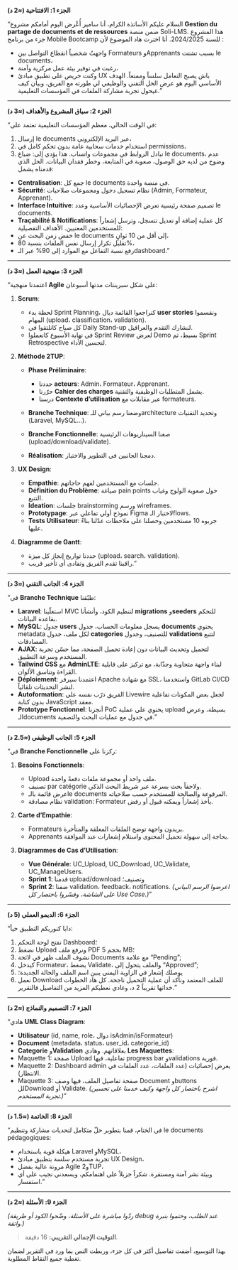 **الجزء 1: الافتتاحية (≈2 د)**

“السلام عليكم الأساتذة الكرام، أنا سامير أُعْرض اليوم أمامكم مشروع **Gestion du partage de documents et de ressources** ضمن منصة Soli-LMS. هذا المشروع جزء من برنامج Mobile Bootcamp للسنة 2024/2025.
أنا اخترت هاد الموضوع لأن :

* واجهتُ شخصياً انقطاع التواصل بين Formateurs وApprenants بسبب تشتت le documents،
* رغبت في توفير بيئة عمل مركزية وآمنة،
* وكنت حريص على تطبيق مبادئ UX باش يصبح التعامل سلساً وممتعاً.
  الهدف الأساسي اليوم هو عرض الحل التقني والوظيفي لي طورته مع الفريق، وبيان كيف غيحول تجربة مشاركة الملفات في المؤسسات التعليمية.”

---

**الجزء 2: سياق المشروع والأهداف (≈3 د)**

“في الوقت الحالي، معظم المؤسسات التعليمية تعتمد على:

1. إرسال le documents عبر البريد الإلكتروني،
2. استخدام خدمات سحابية عامة بدون تحكم كامل في permissions،
3. تبادل الروابط في مجموعات واتساب.
   هذا يؤدي إلى: ضياع le documents، عدم وضوح من لديه حق الوصول، صعوبة في المتابعة، وخطر فقدان البيانات.
   الحل الذي قدمناه يشمل:

* **Centralisation**: جمع كل le documents في منصة واحدة.
* **Sécurité**: نظام تسجيل دخول ومجموعات صلاحيات (Admin, Formateur, Apprenant).
* **Interface Intuitive**: تصميم صفحة رئيسية تعرض الإحصائيات الأساسية وعدد le documents.
* **Traçabilité & Notifications**: كل عملية إضافة أو تعديل تتسجل، وترسل إشعاراً للمستخدمين المعنيين.
  الأهداف التفصيلية:
* خفض زمن البحث عن le documents إلى أقل من 10 ثوانٍ،
* تقليل تكرار إرسال نفس الملفات بنسبة 80%،
* رفع نسبة التفاعل مع الموارد إلى 90% عبر الـdashboard.”

---

**الجزء 3: منهجية العمل (≈3 د)**

“اعتمدنا منهجية **Agile** على شكل سبرينتات مدتها أسبوعان:

1. **Scrum**:

   * لحظة بدء Sprint Planning، كنراجعوا القائمة ديال **user stories** ونقسموا المهام (upload، classification، validation).
   * كل صباح كانلتقوا في Daily Stand-up لنشارك التقدم والعراقيل.
   * في نهاية الأسبوع كانعملوا Sprint Review لعرض Demo بسيط، ثم Sprint Retrospective لتحسين الأداء.
2. **Méthode 2TUP**:

   * **Phase Préliminaire**:

     * حددنا **acteurs**: Admin، Formateur، Apprenant.
     * حرّرنا **Cahier des charges** يشمل المتطلبات الوظيفية والتقنية.
     * درسنا **Contexte d’utilisation** عبر مقابلات مع formateurs.
   * **Branche Technique**: وضعنا رسم بياني للـarchitecture وتحديد التقنيات (Laravel, MySQL…).
   * **Branche Fonctionnelle**: صغنا السيناريوهات الرئيسية (upload/download/validate).
   * **Réalisation**: دمجنا الجانبين في التطوير والاختبار.
3. **UX Design**:

   * **Empathie**: جلسات مع المستخدمين لفهم حاجاتهم.
   * **Définition du Problème**: صياغة pain points حول صعوبة الولوج وغياب التتبع.
   * **Ideation**: جلسات brainstorming ورسم wireframes.
   * **Prototypage**: نموذج أولي تفاعلي عبر Figma لاختبار الـflows.
   * **Tests Utilisateur**: جربوه 10 مستخدمين وحصلنا على ملاحظات عدّلنا بناءً عليها.
4. **Diagramme de Gantt**:

   * حددنا تواريخ إنجاز كل ميزة (upload، search، validation).
   * راقبنا تقدم الفريق وتفادى أي تأخير قريب.”

---

**الجزء 4: الجانب التقني (≈3 د)**

“في **Branche Technique** طبّقنا:

* **Laravel**: استغلّينا MVC لتنظيم الكود، وأنشأنا **migrations** و**seeders** للتحكم بقاعدة البيانات.
* **MySQL**: جدول **users** يسجل معلومات الحساب، جدول **documents** يحتوي metadata لكل ملف، جدول **categories** للتصنيف، وجدول **validations** لتتبع المصادقات.
* **AJAX**: لتحميل وتحديث البيانات دون إعادة تحميل الصفحة، مما حسّن تجربة المستخدم وسرعة التطبيق.
* **Tailwind CSS** مع **AdminLTE**: لبناء واجهة متجاوبة وجذّابة، مع تركيز على قابلية القراءة وتناسق الألوان.
* **Déploiement**: اعتمدنا سيرفر Apache مع شهادة SSL، واستخدمنا GitLab CI/CD لنشر التحديثات تلقائياً.
* **Autoformation**: الفريق درّب نفسه على Livewire لجعل بعض المكونات تفاعلية بدون كتابة JavaScript معقد.
* **Prototype Fonctionnel**: أنجزنا PoC يحتوي على عملية upload بسيطة، وعرض الـdocuments في جدول مع عمليات البحث والتصفية.”

---

**الجزء 5: الجانب الوظيفي (≈2.5 د)**

“في **Branche Fonctionnelle** ركزنا على:

1. **Besoins Fonctionnels**:

   * Upload ملف واحد أو مجموعة ملفات دفعةً واحدة.
   * تصنيف par catégorie ولاحقاً بحث بسرعة عبر شريط البحث الذكي.
   * عرض قائمة بالـle documents المرفوعة والصالحة للمستخدم حسب صلاحياته.
   * نظام مصادقة validation: Formateur يأخذ إشعاراً ويمكنه قبول أو رفض.
2. **Carte d’Empathie**:

   * Formateurs يريدون واجهة توضح الملفات المعلقة والمتأخرة.
   * Apprenants بحاجة إلى سهولة تحميل المحتوى واستلام إشعارات عند الموافقة.
3. **Diagrammes de Cas d’Utilisation**:

   * **Vue Générale**: UC\_Upload, UC\_Download, UC\_Validate, UC\_ManageUsers.
   * **Sprint 1**: قدمنا upload/download وتصنيف؛
   * **Sprint 2**: ضفنا validation، feedback، notifications.
     *(اعرضوا الرسم البياني على الشاشة، وفسّروا باختصار كل Use Case.)*”

---

**الجزء 6: الديمو العملي (5 د)**

“دابا كنوريكم التطبيق حياً:

1. نفتح لوحة التحكم Dashboard؛
2. نضغط Upload ونرفع ملف PDF بحجم 5 MB؛
3. نشوف الملف ظهر في لائحة Documents مع علامة “Pending”;
4. كيدخل Formateur، يضغط Validate، والملف يتحول إلى “Approved”;
5. يوصلك إشعار في الزاوية اليمنى يبين اسم الملف والحالة الجديدة؛
6. نعمل Download للملف المعتمد ونأكد أن عملية التحميل ناجحة.
   كل هاد الخطوات خداتها تقريباً 2 د، وغادي نعطيكم المزيد من التفاصيل فالتقرير.”

---

**الجزء 7: التصميم والنماذج (≈2 د)**

“هادي **UML Class Diagram**:

* **Utilisateur** (id, name, role، دوال isAdmin/isFormateur)
* **Document** (metadata، status، user\_id، categorie\_id)
* **Categorie** و**Validation** بعلاقاتهم.
  وهادي **Les Maquettes**:
* Maquette 1: صفحة Upload تفاعلية، فيها progress bar وvalidations فورية.
* Maquette 2: Dashboard admin يعرض إحصائيات (عدد الملفات، عدد الملفات في الانتظار).
* Maquette 3: صفحة تفاصيل الملف، فيها وصف Document وbuttons للDownload أو Validate.
  *(اشرح باختصار كل واجهة وكيف خدمنا على تحسين تجربة المستخدم.)*”

---

**الجزء 8: الخاتمة (≈1.5 د)**

“في الختام، قمنا بتطوير حلّ متكامل لتحديات مشاركة وتنظيم le documents pédagogiques:

* هيكلة قوية باستخدام Laravel وMySQL،
* تجربة مستخدم سلسة بتطبيق مبادئ UX Design،
* مرونة عالية بفضل Agile و2TUP،
* وبيئة نشر آمنة ومستقرة.
  شكراً جزيلاً على اهتمامكم، ويسعدني نجيب على أي استفسار.”

---

**الجزء 9: الأسئلة (≈2 د)**

*(ردّوا مباشرة على الأسئلة، وضّحوا الكود أو طريقة debug عند الطلب، وختموا بنبرة واثقة.)*

> **التوقيت الإجمالي التقريبي:** 16 دقيقة.

بهذا التوسيع، أضفت تفاصيل أكثر في كل جزء، وربطت النص بما ورد في التقرير لضمان تغطية جميع النقاط المطلوبة.
